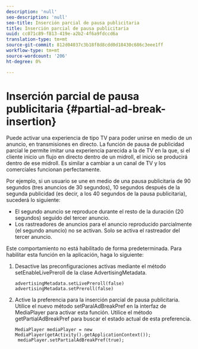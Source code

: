 ```yaml
---
description: 'null'
seo-description: 'null'
seo-title: Inserción parcial de pausa publicitaria
title: Inserción parcial de pausa publicitaria
uuid: cc071c89-f813-419e-a2b2-4f6a9fdccd6a
translation-type: tm+mt
source-git-commit: 812d04037c3b18f8d8cdd0d18430c686c3eee1ff
workflow-type: tm+mt
source-wordcount: '206'
ht-degree: 0%

---
```



# Inserción parcial de pausa publicitaria {#partial-ad-break-insertion}

Puede activar una experiencia de tipo TV para poder unirse en medio de un anuncio, en transmisiones en directo. La función de pausa de publicidad parcial le permite imitar una experiencia parecida a la de TV en la que, si el cliente inicio un flujo en directo dentro de un midroll, el inicio se producirá dentro de ese midroll. Es similar a cambiar a un canal de TV y los comerciales funcionan perfectamente.

Por ejemplo, si un usuario se une en medio de una pausa publicitaria de 90 segundos (tres anuncios de 30 segundos), 10 segundos después de la segunda publicidad (es decir, a los 40 segundos de la pausa publicitaria), sucederá lo siguiente:

* El segundo anuncio se reproduce durante el resto de la duración (20 segundos) seguido del tercer anuncio.
* Los rastreadores de anuncios para el anuncio reproducido parcialmente (el segundo anuncio) no se activan. Solo se activa el rastreador del tercer anuncio.

Este comportamiento no está habilitado de forma predeterminada. Para habilitar esta función en la aplicación, haga lo siguiente:

1. Desactive las preconfiguraciones activas mediante el método setEnableLivePreroll de la clase AdvertisingMetadata.

   ```
   advertisingMetadata.setLivePreroll(false)  
   advertisingMetadata.setPreroll(false)
   ```

1. Active la preferencia para la inserción parcial de pausa publicitaria. Utilice el nuevo método setParalAdBreakPref en la interfaz de MediaPlayer para activar esta función. Utilice el método getPartialAdBreakPref para buscar el estado actual de esta preferencia.

   ```
   MediaPlayer mediaPlayer = new MediaPlayer(getActivity().getApplicationContext()); 
    mediaPlayer.setPartialAdBreakPref(true);
   ```

